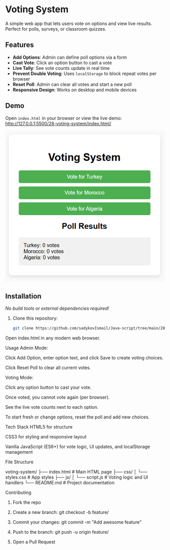 # Voting System

A simple web app that lets users vote on options and view live results. Perfect for polls, surveys, or classroom quizzes.

## Features

- **Add Options**: Admin can define poll options via a form  
- **Cast Vote**: Click an option button to cast a vote  
- **Live Tally**: See vote counts update in real time  
- **Prevent Double Voting**: Uses `localStorage` to block repeat votes per browser  
- **Reset Poll**: Admin can clear all votes and start a new poll  
- **Responsive Design**: Works on desktop and mobile devices  

## Demo

Open `index.html` in your browser or view the live demo:  
<http://127.0.0.1:5500/28-voting-system/index.html/>

![Screenshot of the Voting System app](./screenshot.png)

## Installation

_No build tools or external dependencies required!_

1. Clone this repository:  
   ```bash
   git clone https://github.com/sadykovIsmail/Java-script/tree/main/28-voting-system
Open index.html in any modern web browser.

Usage
Admin Mode:

Click Add Option, enter option text, and click Save to create voting choices.

Click Reset Poll to clear all current votes.

Voting Mode:

Click any option button to cast your vote.

Once voted, you cannot vote again (per browser).

See the live vote counts next to each option.

To start fresh or change options, reset the poll and add new choices.

Tech Stack
HTML5 for structure

CSS3 for styling and responsive layout

Vanilla JavaScript (ES6+) for vote logic, UI updates, and localStorage management

File Structure

voting-system/
├── index.html           # Main HTML page
├── css/
│   └── styles.css       # App styles
├── js/
│   └── script.js           # Voting logic and UI handlers
└── README.md            # Project documentation

Contributing
1) Fork the repo

2) Create a new branch:
git checkout -b feature/<your-branch-name>

3) Commit your changes:
git commit -m "Add awesome feature"

4) Push to the branch:
git push -u origin feature/<your-branch-name>

5) Open a Pull Request
